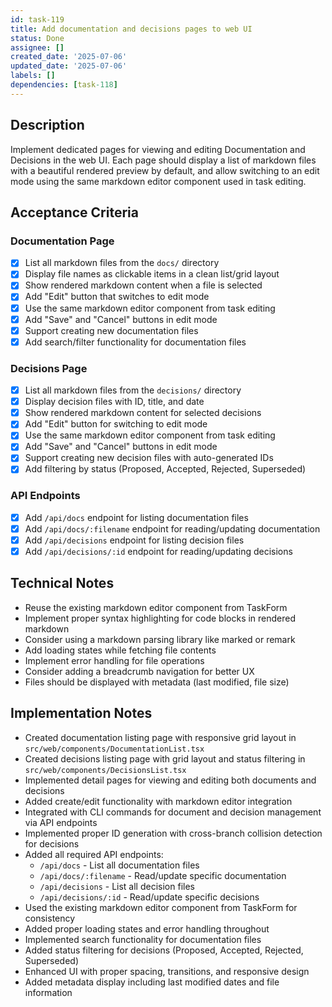 ```yaml
---
id: task-119
title: Add documentation and decisions pages to web UI
status: Done
assignee: []
created_date: '2025-07-06'
updated_date: '2025-07-06'
labels: []
dependencies: [task-118]
---
```


## Description

Implement dedicated pages for viewing and editing Documentation and Decisions in the web UI. Each page should display a list of markdown files with a beautiful rendered preview by default, and allow switching to an edit mode using the same markdown editor component used in task editing.

## Acceptance Criteria

### Documentation Page
- [x] List all markdown files from the `docs/` directory
- [x] Display file names as clickable items in a clean list/grid layout
- [x] Show rendered markdown content when a file is selected
- [x] Add "Edit" button that switches to edit mode
- [x] Use the same markdown editor component from task editing
- [x] Add "Save" and "Cancel" buttons in edit mode
- [x] Support creating new documentation files
- [x] Add search/filter functionality for documentation files

### Decisions Page
- [x] List all markdown files from the `decisions/` directory
- [x] Display decision files with ID, title, and date
- [x] Show rendered markdown content for selected decisions
- [x] Add "Edit" button for switching to edit mode
- [x] Use the same markdown editor component from task editing
- [x] Add "Save" and "Cancel" buttons in edit mode
- [x] Support creating new decision files with auto-generated IDs
- [x] Add filtering by status (Proposed, Accepted, Rejected, Superseded)

### API Endpoints
- [x] Add `/api/docs` endpoint for listing documentation files
- [x] Add `/api/docs/:filename` endpoint for reading/updating documentation
- [x] Add `/api/decisions` endpoint for listing decision files
- [x] Add `/api/decisions/:id` endpoint for reading/updating decisions

## Technical Notes

- Reuse the existing markdown editor component from TaskForm
- Implement proper syntax highlighting for code blocks in rendered markdown
- Consider using a markdown parsing library like marked or remark
- Add loading states while fetching file contents
- Implement error handling for file operations
- Consider adding a breadcrumb navigation for better UX
- Files should be displayed with metadata (last modified, file size)

## Implementation Notes

- Created documentation listing page with responsive grid layout in `src/web/components/DocumentationList.tsx`
- Created decisions listing page with grid layout and status filtering in `src/web/components/DecisionsList.tsx`
- Implemented detail pages for viewing and editing both documents and decisions
- Added create/edit functionality with markdown editor integration
- Integrated with CLI commands for document and decision management via API endpoints
- Implemented proper ID generation with cross-branch collision detection for decisions
- Added all required API endpoints:
  - `/api/docs` - List all documentation files
  - `/api/docs/:filename` - Read/update specific documentation
  - `/api/decisions` - List all decision files
  - `/api/decisions/:id` - Read/update specific decisions
- Used the existing markdown editor component from TaskForm for consistency
- Added proper loading states and error handling throughout
- Implemented search functionality for documentation files
- Added status filtering for decisions (Proposed, Accepted, Rejected, Superseded)
- Enhanced UI with proper spacing, transitions, and responsive design
- Added metadata display including last modified dates and file information